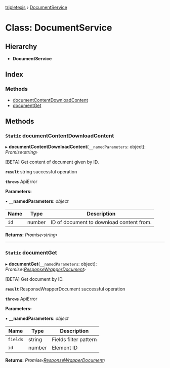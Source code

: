 [tripletexjs](../README.md) › [DocumentService](documentservice.md)

# Class: DocumentService

## Hierarchy

* **DocumentService**

## Index

### Methods

* [documentContentDownloadContent](documentservice.md#static-documentcontentdownloadcontent)
* [documentGet](documentservice.md#static-documentget)

## Methods

### `Static` documentContentDownloadContent

▸ **documentContentDownloadContent**(`__namedParameters`: object): *Promise‹string›*

[BETA] Get content of document given by ID.

**`result`** string successful operation

**`throws`** ApiError

**Parameters:**

▪ **__namedParameters**: *object*

Name | Type | Description |
------ | ------ | ------ |
`id` | number | ID of document to download content from. |

**Returns:** *Promise‹string›*

___

### `Static` documentGet

▸ **documentGet**(`__namedParameters`: object): *Promise‹[ResponseWrapperDocument](../interfaces/responsewrapperdocument.md)›*

[BETA] Get document by ID.

**`result`** ResponseWrapperDocument successful operation

**`throws`** ApiError

**Parameters:**

▪ **__namedParameters**: *object*

Name | Type | Description |
------ | ------ | ------ |
`fields` | string | Fields filter pattern |
`id` | number | Element ID |

**Returns:** *Promise‹[ResponseWrapperDocument](../interfaces/responsewrapperdocument.md)›*
